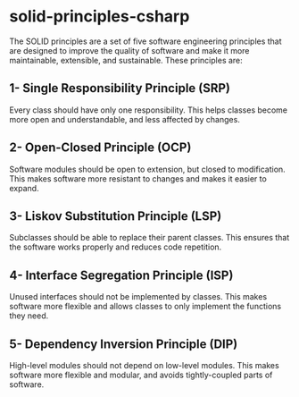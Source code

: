 # solid-principles-csharp

The SOLID principles are a set of five software engineering principles that are designed to improve the quality of software and make it more maintainable, extensible, and sustainable. These principles are:

## 1- Single Responsibility Principle (SRP)
Every class should have only one responsibility. This helps classes become more open and understandable, and less affected by changes.

## 2- Open-Closed Principle (OCP)
Software modules should be open to extension, but closed to modification. This makes software more resistant to changes and makes it easier to expand.

## 3- Liskov Substitution Principle (LSP)
Subclasses should be able to replace their parent classes. This ensures that the software works properly and reduces code repetition.

## 4- Interface Segregation Principle (ISP)
Unused interfaces should not be implemented by classes. This makes software more flexible and allows classes to only implement the functions they need.

## 5- Dependency Inversion Principle (DIP)
High-level modules should not depend on low-level modules. This makes software more flexible and modular, and avoids tightly-coupled parts of software.
